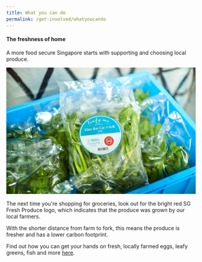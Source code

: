```yaml
---
title: What you can do
permalink: /get-involved/whatyoucando
---
```

#### The freshness of home

A more food secure Singapore starts with supporting and choosing local produce.

![](/images/meod.jpg)

The next time you're shopping for groceries, look out for the bright red SG Fresh Produce logo, which indicates that the  produce was grown by our local farmers.

With the shorter distance from farm to fork, this means the produce is fresher and has a lower carbon footprint.

Find out how you can get your hands on fresh, locally farmed eggs, leafy greens, fish and more [here](https://www.sfa.gov.sg/fromSGtoSG/where-to-buy).